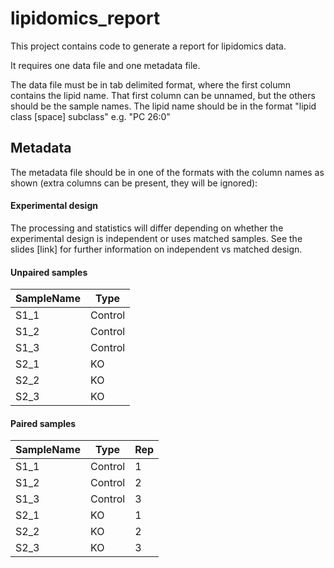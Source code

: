 # lipidomics_report

This project contains code to generate a report for lipidomics data.

It requires one data file and one metadata file.

The data file must be in tab delimited format, where the first column contains the lipid name. That first column can be unnamed, but the others should be the sample names.
The lipid name should be in the format "lipid class [space] subclass" e.g. "PC 26:0"

## Metadata
The metadata file should be in one of the formats with the column names as shown (extra columns can be present, they will be ignored):

#### Experimental design  
The processing and statistics will differ depending on whether the experimental design is independent or uses matched samples. See the slides [link] for further information on independent vs matched design.

#### Unpaired samples

| SampleName | Type | 
| ---------- | ---- |
| S1_1       | Control |
| S1_2       | Control |
| S1_3       | Control |
| S2_1       | KO |
| S2_2       | KO |
| S2_3       | KO |

#### Paired samples

| SampleName | Type | Rep | 
| ---------- | ---- | --- |
| S1_1       | Control | 1 |
| S1_2       | Control | 2 |
| S1_3       | Control | 3 |
| S2_1       | KO | 1 |
| S2_2       | KO | 2 |
| S2_3       | KO | 3 |

